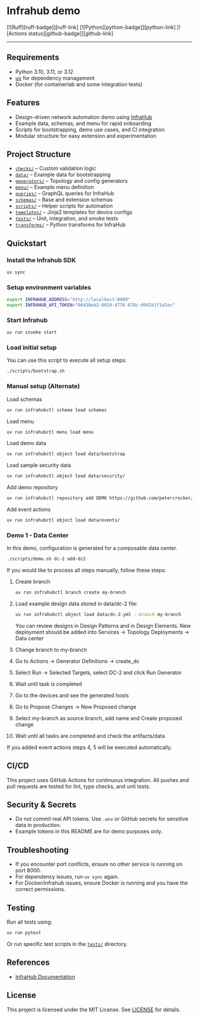 # Infrahub demo

[![Ruff][ruff-badge]][ruff-link]
[![Python][python-badge]][python-link]
[![Actions status][github-badge]][github-link]

---

## Requirements

- Python 3.10, 3.11, or 3.12
- [uv](https://github.com/astral-sh/uv) for dependency management
- Docker (for containerlab and some integration tests)

## Features

- Design-driven network automation demo using [InfraHub](https://docs.infrahub.app)
- Example data, schemas, and menu for rapid onboarding
- Scripts for bootstrapping, demo use cases, and CI integration
- Modular structure for easy extension and experimentation

## Project Structure

- [`checks/`](checks/) – Custom validation logic
- [`data/`](data/) – Example data for bootstrapping
- [`generators/`](generators/) – Topology and config generators
- [`menu/`](menu/) – Example menu definition
- [`queries/`](queries/) – GraphQL queries for InfraHub
- [`schemas/`](schemas/) – Base and extension schemas
- [`scripts/`](scripts/) – Helper scripts for automation
- [`templates/`](templates/) – Jinja2 templates for device configs
- [`tests/`](tests/) – Unit, integration, and smoke tests
- [`transforms/`](transforms/) – Python transforms for InfraHub

## Quickstart

### Install the Infrahub SDK

```bash
uv sync
```

### Setup environment variables

```bash
export INFRAHUB_ADDRESS="http://localhost:8000"
export INFRAHUB_API_TOKEN="06438eb2-8019-4776-878c-0941b1f1d1ec"
```

### Start Infrahub

```bash
uv run invoke start
```

### Load initial setup

You can use this script to execute all setup steps:

```bash
./scripts/bootstrap.sh
```

### Manual setup (Alternate)

Load schemas

```bash
uv run infrahubctl schema load schemas
```

Load menu

```bash
uv run infrahubctl menu load menu

```

Load demo data

```bash
uv run infrahubctl object load data/bootstrap
```

Load sample security data

```bash
uv run infrahubctl object load data/security/
````

Add demo repository

```bash
uv run infrahubctl repository add DEMO https://github.com/petercrocker/infrahub-demo-tomek.git --read-only
```

Add event actions

```bash
uv run infrahubctl object load data/events/
````

### Demo 1 - Data Center

In this demo, configuration is generated for a composable data center.

```bash
./scripts/demo.sh dc-2 add-dc2
```

If you would like to process all steps manually, follow these steps:

1. Create branch

    ```bash
    uv run infrahubctl branch create my-branch
    ```

2. Load example design data stored in data/dc-2 file:

    ```bash
    uv run infrahubctl object load data/dc-2.yml --branch my-branch
    ```

   You can review designs in Design Patterns and in Design Elements.
   New deployment should be added into Services -> Topology Deployments -> Data center
3. Change branch to my-branch
4. Go to Actions -> Generator Definitions -> create_dc
5. Select Run -> Selected Targets, select DC-2 and click Run Generator
6. Wait until task is completed
7. Go to the devices and see the generated hosts
8. Go to Propose Changes -> New Proposed change
9. Select my-branch as source branch, add name and Create proposed change
10. Wait until all tasks are completed and check the artifacts/data

If you added event actions steps 4, 5 will be executed automatically.

## CI/CD

This project uses GitHub Actions for continuous integration. All pushes and pull requests are tested for lint, type checks, and unit tests.

## Security & Secrets

- Do not commit real API tokens. Use `.env` or GitHub secrets for sensitive data in production.
- Example tokens in this README are for demo purposes only.

## Troubleshooting

- If you encounter port conflicts, ensure no other service is running on port 8000.
- For dependency issues, run `uv sync` again.
- For Docker/infrahub issues, ensure Docker is running and you have the correct permissions.

## Testing

Run all tests using:

```bash
uv run pytest
```

Or run specific test scripts in the [`tests/`](tests/) directory.

## References

- [InfraHub Documentation](https://docs.infrahub.app)

## License

This project is licensed under the MIT License. See [LICENSE](LICENSE) for details.
